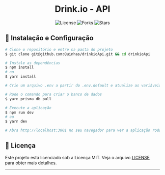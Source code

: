 <h1 align="center">Drink.io - API</h1>

<p align="center">
  <img  src="https://img.shields.io/static/v1?label=license&message=MIT&color=5965E0&labelColor=121214" alt="License">

  <img src="https://img.shields.io/github/forks/Quinhas/drinkioApi?label=forks&message=MIT&color=5965E0&labelColor=121214" alt="Forks">

  <img src="https://img.shields.io/github/stars/Quinhas/drinkioApi?label=stars&message=MIT&color=5965E0&labelColor=121214" alt="Stars">
</p>

## 🚀 Instalação e Configuração

```bash
# Clone o repositório e entre na pasta do projeto
$ git clone git@github.com:Quinhas/drinkioApi.git && cd drinkioApi

# Instale as dependências
$ npm install
# ou
$ yarn install

# Crie um arquivo .env a partir do .env.default e atualize as variáveis de ambiente

# Rode o comando para criar o banco de dados
$ yarn prisma db pull

# Execute a aplicação
$ npm run dev
# ou
$ yarn dev

# Abra http://localhost:3001 no seu navegador para ver a aplicação rodando!
```

## 📝 Licença

Este projeto está licenciado sob a Licença MIT. Veja o arquivo [LICENSE](LICENSE) para obter mais detalhes.

---
